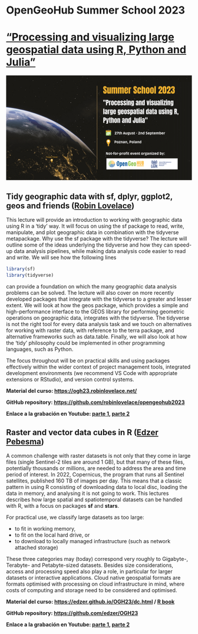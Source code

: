# OpenGeoHub Summer School 2023

# [“Processing and visualizing large geospatial data using R, Python and Julia”](https://opengeohub.org/summer-school/opengeohub-summer-school-poznan-2023/)

![](img/logo.png)

## Tidy geographic data with sf, dplyr, ggplot2, geos and friends ([Robin Lovelace](https://www.robinlovelace.net/))

This lecture will provide an introduction to working with geographic
data using R in a ‘tidy’ way. It will focus on using the sf package to
read, write, manipulate, and plot geographic data in combination with
the tidyverse metapackage. Why use the sf package with the tidyverse?
The lecture will outline some of the ideas underlying the tidyverse and
how they can speed-up data analysis pipelines, while making data
analysis code easier to read and write. We will see how the following
lines

``` r
library(sf)
library(tidyverse)
```

can provide a foundation on which the many geographic data analysis
problems can be solved. The lecture will also cover on more recently
developed packages that integrate with the tidyverse to a greater and
lesser extent. We will look at how the geos package, which provides a
simple and high-performance interface to the GEOS library for performing
geometric operations on geographic data, integrates with the tidyverse.
The tidyverse is not the right tool for every data analysis task and we
touch on alternatives for working with raster data, with reference to
the terra package, and alternative frameworks such as data.table.
Finally, we will also look at how the ‘tidy’ philosophy could be
implemented in other programming languages, such as Python.

The focus throughout will be on practical skills and using packages
effectively within the wider context of project management tools,
integrated development environments (we recommend VS Code with
appropriate extensions or RStudio), and version control systems.

**Material del curso: <https://ogh23.robinlovelace.net/>**

**GitHub repository: <https://github.com/robinlovelace/opengeohub2023>**

**Enlace a la grabación en Youtube: [parte
1](https://www.youtube.com/watch?v=CwL_luh2tWs), [parte
2](https://www.youtube.com/watch?v=1sQN6r-u15o)**

## Raster and vector data cubes in R ([Edzer Pebesma](https://www.uni-muenster.de/Geoinformatics/en/institute/staff/index.php/119/edzer_pebesma))

A common challenge with raster datasets is not only that they come in
large files (single Sentinel-2 tiles are around 1 GB), but that many of
these files, potentially thousands or millions, are needed to address
the area and time period of interest. In 2022, Copernicus, the program
that runs all Sentinel satellites, published 160 TB of images per day.
This means that a classic pattern in using R consisting of downloading
data to local disc, loading the data in memory, and analysing it is not
going to work. This lectures describes how large spatial and
spatiotemporal datasets can be handled with R, with a focus on packages
**sf** and **stars**.

For practical use, we classify large datasets as too large:

- to fit in working memory,
- to fit on the local hard drive, or
- to download to locally managed infrastructure (such as network
  attached storage)

These three categories may (today) correspond very roughly to Gigabyte-,
Terabyte- and Petabyte-sized datasets. Besides size considerations,
access and processing speed also play a role, in particular for larger
datasets or interactive applications. Cloud native geospatial formats
are formats optimised with processing on cloud infrastructure in mind,
where costs of computing and storage need to be considered and
optimised.

**Material del curso: <https://edzer.github.io/OGH23/dc.html> / [R
book](https://r-spatial.org/book/)**

**GitHub repository: <https://github.com/edzer/OGH23>**

**Enlace a la grabación en Youtube: [parte
1](https://www.youtube.com/watch?v=c8omo1tEB-8), [parte
2](https://www.youtube.com/watch?v=hvST0r9F59Y)**
